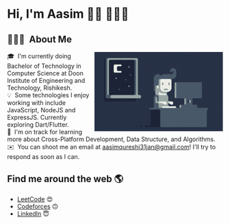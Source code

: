 # Hi, I'm Aasim 👋🏾 👩🏾‍💻  

## 👨🏻‍💻 &nbsp;About Me

<img alt="Night Coding" src="https://raw.githubusercontent.com/AVS1508/AVS1508/master/assets/Night-Coding.gif" align="right"/>

🎓 &nbsp;I'm currently doing Bachelor of Technology in Computer Science at Doon Institute of Engineering and Technology, Rishikesh.\
💡 &nbsp;Some technologies I enjoy working with include JavaScript, NodeJS and ExpressJS. Currently exploring Dart/Flutter.\
🌱 &nbsp;I'm on track for learning more about Cross-Platform Development, Data Structure, and Algorithms.\
✉️ &nbsp;You can shoot me an email at aasimqureshi31jan@gmail.com! I'll try to respond as soon as I can.



## Find me around the web 🌎
- <a href="https://leetcode.com/aasim3101/">LeetCode</a> 😍
- <a href="https://codeforces.com/profile/aasim3101">Codeforces</a> 🙃
- <a href="https://www.linkedin.com/in/mohd-aasim-qureshi-1309961b2/">LinkedIn</a> 😇
